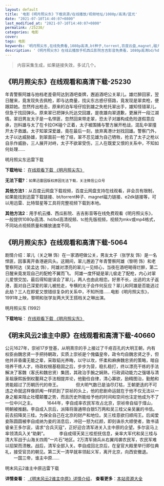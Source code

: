 ```yaml
---
layout: default
title: '电影《明月照尖东》下载资源/在线播放/视频地址/1080p/高清/蓝光'
date: "2021-07-10T14:40:07+0800"
last_modified_at: "2021-07-10T14:40:07+0800"
permalink: /25230/
categories: 电影
cover:
tags: 电影
keywords: '明月照尖东,在线免费看,1080p高清,bt种子,torrent,百度云盘,magnet,磁力链,迅雷下载资源'
description: '《明月照尖东》在线云播放手机西瓜影院吉吉影音免费看，1080p高清bd/hd未删减完整版和tc抢先枪版，mkv/mp4格式，附带bt/torrent种子、magnet/磁力链、百度云盘、网盘资源迅雷下载链接'
---
```


>内容采集生成，如果链接失效，多试几个。


## 《明月照尖东》在线观看和高清下载-25230

年青警察阿雄与拍档老差骨阿达到酒吧查牌，邂逅酒吧公关翠儿。雄烂醉回家，翌日醒来，竟发现失去佩枪，即与达商量，找尖东古惑仔搭路，竟发现是翠卖枪，便跟踪她。忽然传出枪击，原来的泊车哑仔拾到雄之失枪托翠出手，雄知怪错翠儿，但急于找回弹头。原来翠已把弹头托达交回雄，是夜雄向翠道歉，更展开一段江湖情。翠旧男友太子是一名悍匪，忽然回来带走翠，恐太子对雄构成危险遂假意应承，岂料雄与太了在卡拉OK碰个正着，太子被围捕与警方展开枪战，混乱中翠撞开太子救雄。太子知翠深爱雄，竟在最后一刻，放弃离港计划找回雄。警察门外，太子以达威胁雄，到翠面前一枪了结，翠不忍见雄为自己牺牲，抢去了太子之枪以自杀作威胁，三人展开对峙，太子不欲翠受伤，三人在既爱又恨的关系中，不知如何处理&hellip;…


明月照尖东迅雷下载

**下载地址**： [在线观看下载 《明月照尖东》](https://www.993dy.com//vod-detail-id-22924.html) 


**无法下载?**：`如果迅雷因版权原因无法下载，关注微信公众号 `

**其他方法1**：从百度云网盘下载视频，百度云网盘支持在线观看，非会员有限制，如果能找到迅雷下载链接、bt/torrent种子、magnet磁力链接、e2dk链接等，可以用迅雷、比特彗星等工具将完整视频下载到本地。

**其他方法2**：用手机云播、西瓜影院、吉吉影音等在线免费观看《明月照尖东》，一般提供1080p高清、hd/bd高清视频、tc抢先版视频，视频为mkv或mp4格式，不同站点视频质量和播放速度不同。


## 《明月照尖东》在线观看和高清下载-5064

剧情介绍：翠儿（关之琳 饰）在一家酒吧做公关，男友太子（张学友 饰）是一名悍匪，因事离开香港避风头。这期间，翠儿邂逅了年青警察阿雄（黎明 饰）和老警察阿达（吴孟达 饰），阿雄对漂亮的翠儿一见倾心，当夜在酒吧喝得烂醉，第二日醒来竟发现自己的配枪不翼而飞。 阿雄一度怀疑是翠儿偷走了配枪，内心对翠儿爱恨交加，最后得知是误会了翠儿，两人也由此相恋。好景不长，出逃的太子返港，面对自己深爱的翠儿被抢走，专横的太子会作何反应？翠儿和阿雄是否能逃过此劫？三人在即爱又恨错综复杂的关系中，不知所措……电影《明月照尖东》，1991年上映，黎明和张学友两大天王搭档关之琳出演。


明月照尖东 (1992)

**下载地址**： [在线观看下载 《明月照尖东》](https://www.btbtdy.me/btdy/dy16739.html) 


## 《明末风云2谁主中原》在线观看和高清下载-40660

公元1627年，崇祯17岁登基，从明熹宗的手上接过了千疮百孔的大明王朝，内有权臣由魏忠贤一手把持朝政，实质上崇祯是个傀儡皇帝，政令均自魏忠贤之手，但他并非昏庸无能之辈，采取韬光养晦，以守以攻，怀柔和麻痹魏忠贤的策略，暗自培养干练人才。待政权根基稳固之后，步步为营，稳扎稳打，终以漂亮干练的手法解决了客魏（客氏和魏忠贤）集团，其政治手腕之娴熟，行政调动能力之强堪与清圣祖康熙扳倒权鳌拜之手法相提并论，他勤俭自律，清心寡欲，励精图治，勤勉和贤能超过了历朝历代的帝王。 　 　　但大明气数已是油尽灯枯，王朝更迭的不可违之命就这样像抓阄一样抓到了崇祯的头上，他的悲剧命运就在于他不仅无法以一身之躯来阻止社稷颠覆之势，而且历史所能给予他的时间和空间也注定他成为不了一位中兴之主。　 　　1644年，李自成率农民军攻占北京，崇祯帝自缢于煤山，明朝被推翻。李自成入京后，派降将唐通带白银5万两和吴三桂父亲吴襄的书信。前去招降吴三桂。为保全自己在北京的财产和地位。吴三桂意欲归顺闯王。后闻爱妾陈圆圆被李自成纳为妾的消息后，冲冠一怒为红颜，即刻诛杀大顺使者，致书请睿亲王多尔衮，请求“合兵灭寇”，正好迎合清军进关入主中原的企望。多尔衮马上 率领清兵入关“助剿”。　 　　李自成得天吴三桂拒抚信息，亲率大军代和吴三桂与清大军战于山海关四周&ldquo;一片石”地区。2万清军骑兵从右翼闯袭农民军，农民军难以招架而溃散。战后，清军全部入关。李自成回北京后，在皇官大殿里举行即位典礼，接受官员的朝见。第二天一清早就率领起义军，离开北京，向西安撤退。 　　一国三帝，谁主中原……


明末风云2谁主中原迅雷下载

**详情查看**： [《明末风云2谁主中原》详情介绍](/movie/40660/)， **查看更多**：[本站资源大全](/movie/t/all/)


